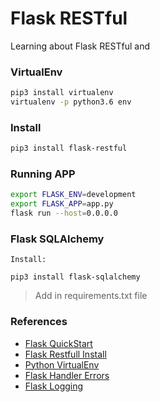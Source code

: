 # Flask RESTful

Learning about Flask RESTful and

### VirtualEnv

```bash
pip3 install virtualenv
virtualenv -p python3.6 env
```

### Install

```bash
pip3 install flask-restful
```

### Running APP

```bash
export FLASK_ENV=development
export FLASK_APP=app.py
flask run --host=0.0.0.0
```

### Flask SQLAlchemy

`Install:`
```
pip3 install flask-sqlalchemy
```

> Add in requirements.txt file

### References

* [Flask QuickStart](https://flask.palletsprojects.com/en/1.1.x/quickstart/)
* [Flask Restfull Install](https://flask-restful.readthedocs.io/en/latest/installation.html)
* [Python VirtualEnv](https://pythonacademy.com.br/blog/python-e-virtualenv-como-programar-em-ambientes-virtuais)
* [Flask Handler Errors](https://flask.palletsprojects.com/en/1.1.x/errorhandling/#application-errors)
* [Flask Logging](https://flask.palletsprojects.com/en/1.1.x/logging/)